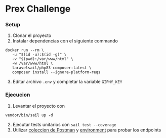 # Prex Challenge

### Setup

1. Clonar el proyecto
2. Instalar dependencias con el siguiente commando
```shell
docker run --rm \
   -u "$(id -u):$(id -g)" \
   -v "$(pwd):/var/www/html" \
   -w /var/www/html \
   laravelsail/php83-composer:latest \
   composer install --ignore-platform-reqs
```
3. Editar archivo `.env` y completar la variable `GIPHY_KEY`

### Ejecucion
1. Levantar el proyecto con
```shell
vendor/bin/sail up -d
```
2. Ejecutar tests unitarios con `sail test --coverage`
3. Utilizar [coleccion de Postman](./documentation/prex-hallenge.postman_collection.json) y [environment](./documentation/prex-challenge.postman_environment.json) para probar los endpoints

